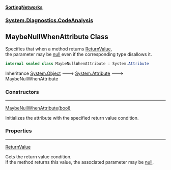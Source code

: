 #### [SortingNetworks](index.md 'index')
### [System.Diagnostics.CodeAnalysis](System_Diagnostics_CodeAnalysis.md 'System.Diagnostics.CodeAnalysis')
## MaybeNullWhenAttribute Class
Specifies that when a method returns [ReturnValue](System_Diagnostics_CodeAnalysis_MaybeNullWhenAttribute_ReturnValue.md 'System.Diagnostics.CodeAnalysis.MaybeNullWhenAttribute.ReturnValue'),   
the parameter may be [null](https://docs.microsoft.com/en-us/dotnet/csharp/language-reference/keywords/null 'https://docs.microsoft.com/en-us/dotnet/csharp/language-reference/keywords/null') even if the corresponding type disallows it.  
```csharp
internal sealed class MaybeNullWhenAttribute : System.Attribute
```

Inheritance [System.Object](https://docs.microsoft.com/en-us/dotnet/api/System.Object 'System.Object') &#129106; [System.Attribute](https://docs.microsoft.com/en-us/dotnet/api/System.Attribute 'System.Attribute') &#129106; MaybeNullWhenAttribute  
### Constructors

***
[MaybeNullWhenAttribute(bool)](System_Diagnostics_CodeAnalysis_MaybeNullWhenAttribute_MaybeNullWhenAttribute(bool).md 'System.Diagnostics.CodeAnalysis.MaybeNullWhenAttribute.MaybeNullWhenAttribute(bool)')

Initializes the attribute with the specified return value condition.  
### Properties

***
[ReturnValue](System_Diagnostics_CodeAnalysis_MaybeNullWhenAttribute_ReturnValue.md 'System.Diagnostics.CodeAnalysis.MaybeNullWhenAttribute.ReturnValue')

Gets the return value condition.  
If the method returns this value, the associated parameter may be [null](https://docs.microsoft.com/en-us/dotnet/csharp/language-reference/keywords/null 'https://docs.microsoft.com/en-us/dotnet/csharp/language-reference/keywords/null').  

